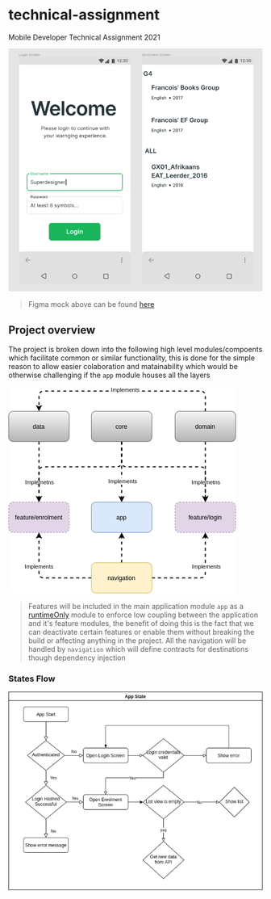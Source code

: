 # technical-assignment
Mobile Developer Technical Assignment 2021

![](./docs/app_ui_mock.png)

> Figma mock above can be found [here](https://www.figma.com/file/ZVu1LFa63JUWC1uZgo6OS5/Optimi?node-id=2%3A31)

## Project overview

The project is broken down into the following high level modules/compoents which facilitate common or similar functionality, this is done for the simple reason to allow easier colaboration and matainability which would be otherwise challenging if the `app` module houses all the layers

![](./docs/high_level_structure.png)

> Features will be included in the main application module `app` as a [runtimeOnly](https://docs.gradle.org/current/userguide/java_library_plugin.html#sec:java_library_configurations_graph) module to enforce low coupling between the application and it's feature modules, the benefit of doing this is the fact that we can deactivate certain features or enable them without breaking the build or affecting anything in the project. All the navigation will be handled by `navigation` which will define contracts for destinations though dependency injection


### States Flow

![](./docs/app_states.png)
